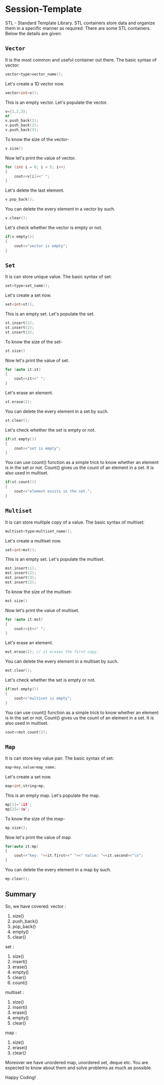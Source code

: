 # Session-Template 
STL - Standard Template Library. STL containers store data and organize them in a specific manner as required. 
There are some STL containers. Below the details are given: 

## `Vector` 
It is the most common and useful container out there. The basic syntax of vector: 
```cpp
vector<type>vector_name();
```
Let's create a 1D vector now. 
```cpp
vector<int>v();
```
This is an empty vector. Let's populate the vector. 
```cpp
v={1,2,3};
or
v.push_back(1);
v.push_back(2);
v.push_back(3);
```
To know the size of the vector-
```cpp
v.size()
```
Now let's print the value of vector.
```cpp
for (int i = 0; i < 5; i++)
{
    cout<<v[i]<<" ";
}
```
Let's delete the last element.
```cpp
v.pop_back();
```
You can delete the every element in a vector by such.
```cpp
v.clear();
```
Let's check whether the vector is empty or not.
```cpp
if(v.empty())
{
    cout<<"vector is empty";
}
```


## `Set` 
It is can store unique value. The basic syntax of set: 
```cpp
set<type>set_name();
```
Let's create a set now. 
```cpp
set<int>st();
```
This is an empty set. Let's populate the set. 
```cpp
st.insert(1);
st.insert(2);
st.insert(3);
```
To know the size of the set-
```cpp
st.size()
```
Now let's print the value of set.
```cpp
for (auto it:st)
{
    cout<<it<<" ";
}
```
Let's erase an element. 
```cpp
st.erase(2);
```
You can delete the every element in a set by such.
```cpp
st.clear();
```
Let's check whether the set is empty or not.
```cpp
if(st.empty())
{
    cout<<"set is empty";
}
```
You can use count() function as a simple trick to know whether an element is in the set or not. Count() gives us the count of an element in a set. It is also used in multiset.
```cpp
if(st.count())
{
    cout<<"element exists in the set.";
}
```

## `Multiset` 
It is can store multiple copy of a value. The basic syntax of multiset: 
```cpp
multiset<type>multiset_name();
```
Let's create a multiset now. 
```cpp
set<int>mst();
```
This is an empty set. Let's populate the multiset. 
```cpp
mst.insert(1);
mst.insert(2);
mst.insert(3);
mst.insert(2);
```
To know the size of the multiset-
```cpp
mst.size()
```
Now let's print the value of multiset.
```cpp
for (auto it:mst)
{
    cout<<it<<" ";
}
```
Let's erase an element. 
```cpp
mst.erase(2); // it erases the first copy.
```
You can delete the every element in a multiset by such.
```cpp
mst.clear();
```
Let's check whether the set is empty or not.
```cpp
if(mst.empty())
{
    cout<<"multiset is empty";
}
```
You can use count() function as a simple trick to know whether an element is in the set or not. Count() gives us the count of an element in a set. It is also used in multiset.
```cpp
cout<<mst.count(2);
```

## `Map` 
It is can store key value pair. The basic syntax of set: 
```cpp
map<key,value>map_name;
```
Let's create a set now. 
```cpp
map<int,string>mp;
```
This is an empty map. Let's populate the map. 
```cpp
mp[1]='iit';
mp[2]='du';
```
To know the size of the map-
```cpp
mp.size();
```
Now let's print the value of map
```cpp
for(auto it:mp)
{
    cout<<"key: "<<it.first<<" "<<" Value: "<<it.second<<"\n";
}
```
You can delete the every element in a map by such.
```cpp
mp.clear();
```




## Summary
So, we have covered:
vector : 
1. size()
2. push_back()
3. pop_back()
4. empty()
5. clear()

set :
1. size()
2. insert()
3. erase()
4. empty()
5. clear()
6. count()

multiset :
1. size()
2. insert()
3. erase()
4. empty()
5. clear()

map :
1. size()
3. erase()
5. clear()



Moreover we have unordered map, unordered set, deque etc. You are expected to know about them and solve problems as much as possible.  

Happy Coding!
